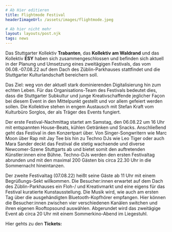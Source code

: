 ```yaml
---
# Ab Hier editieren
title: Flightmode Festival
headerIimageUrl: /assets/images/flightmode.jpeg

# Ab hier nicht mehr
layout: layouts/post.njk
tags: news
---
```




Das Stuttgarter Kollektiv **Trabanten**, das **Kollektiv am Waldrand** und das Kollektiv **ESY** haben sich zusammengeschlossen und befinden sich aktuell in der Planung und
Umsetzung eines zweitägigen Festivals, das vom 06.08.-07.08.22 auf dem Dach des
Züblin-Parkhauses stattfindet und die Stuttgarter Kulturlandschaft bereichern soll.

 Das Ziel: weg von der aktuell stark dominierenden Digitalisierung hin zum echten Leben. Für das Organisations-Team des Festivals bedeutet dies, dass die Stuttgarter Subkultur und junge Kreativschaffende jeglicher Façon bei diesem Event in den Mittelpunkt gestellt und vor allem gefeiert werden sollen. Die Kollektive stehen in engem Austausch mit Stefan Kraft vom Kulturbüro Sorglos, der als Träger des Events fungiert. 


Der erste Festival-Nachmittag startet am Samstag, den 06.08.22 um 16 Uhr mit
entspannten House-Beats, kühlen Getränken und Snacks. Anschließend geht das Festival in den Konzertpart über. Von Singer-Songwritern wie Marc Moon über Rap mit Jay Tee bis hin zu Techno DJs wie Leo Tiger oder auch Mara Sander deckt das Festival die stetig wachsende und diverse Newcomer-Szene Stuttgarts ab und bietet somit den auftretenden Künstler:innen eine Bühne. Techno-DJs werden den ersten Festivaltag abrunden und mit den maximal 200 Gästen bis circa 22.30 Uhr in die Sommernacht hineintanzen.

 Der zweite Festivaltag (07.08.22) heißt seine Gäste ab 11 Uhr mit einem Begrüßungs-Sekt willkommen. Die Besucher:innen erwartet auf dem Dach des Züblin-Parkhauses ein Floh-/ und Kreativmarkt und eine eigens für das Festival kuratierte Kunstausstellung. Die Musik wird, wie auch am ersten Tag über die ausgehändigten Bluetooth-Kopfhörer empfangen. Hier können die Besucher:innen zwischen vier verschiedenen Kanälen switchen und ihren eigenen Rooftopsound auswählen. Abgerundet wird das zweitägige Event ab circa 20 Uhr mit einem Sommerkino-Abend im Liegestuhl.

Hier gehts zu den **Tickets:**